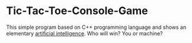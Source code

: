 # Tic-Tac-Toe-Console-Game
This simple program based on C++ programming language and shows an elementary [artificial intelligence](https://en.wikipedia.org/wiki/Artificial_intelligence). Who will win? You or machine?
